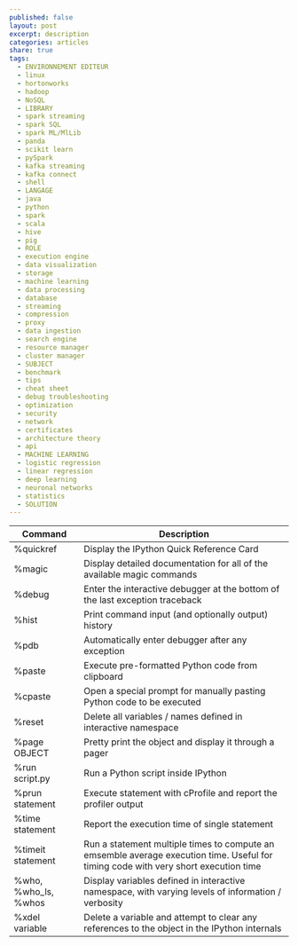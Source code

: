 ```yaml
---
published: false
layout: post
excerpt: description
categories: articles
share: true
tags:
  - ENVIRONNEMENT EDITEUR
  - linux
  - hortonworks
  - hadoop
  - NoSQL
  - LIBRARY
  - spark streaming
  - spark SQL
  - spark ML/MlLib
  - panda
  - scikit learn
  - pySpark
  - kafka streaming
  - kafka connect
  - shell
  - LANGAGE
  - java
  - python
  - spark
  - scala
  - hive
  - pig
  - ROLE
  - execution engine
  - data visualization
  - storage
  - machine learning
  - data processing
  - database
  - streaming
  - compression
  - proxy
  - data ingestion
  - search engine
  - resource manager
  - cluster manager
  - SUBJECT
  - benchmark
  - tips
  - cheat sheet
  - debug troubleshooting
  - optimization
  - security
  - network
  - certificates
  - architecture theory
  - api
  - MACHINE LEARNING
  - logistic regression
  - linear regression
  - deep learning
  - neuronal networks
  - statistics
  - SOLUTION
---
```

|Command|Description|
|---|---|
|%quickref|Display the IPython Quick Reference Card|
|%magic|Display detailed documentation for all of the available magic commands|
|%debug|Enter the interactive debugger at the bottom of the last exception traceback|
|%hist|Print command input (and optionally output) history|
|%pdb|Automatically enter debugger after any exception|
|%paste|Execute pre-formatted Python code from clipboard|
|%cpaste|Open a special prompt for manually pasting Python code to be executed|
|%reset|Delete all variables / names defined in interactive namespace|
|%page OBJECT|Pretty print the object and display it through a pager|
|%run script.py| Run a Python script inside IPython|
|%prun statement| Execute statement with cProfile and report the profiler output|
|%time statement| Report the execution time of single statement|
|%timeit statement|Run a statement multiple times to compute an emsemble average execution time. Useful for timing code with very short execution time|
|%who, %who_ls, %whos| Display variables defined in interactive namespace, with varying levels of information / verbosity| 
|%xdel variable|Delete a variable and attempt to clear any references to the object in the IPython internals|


